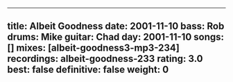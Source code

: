 
---
title: Albeit Goodness
date: 2001-11-10
bass:	Rob
drums:	Mike
guitar:	Chad
day: 2001-11-10
songs: []
mixes: [albeit-goodness3-mp3-234]
recordings: albeit-goodness-233
rating: 3.0
best: false
definitive: false
weight: 0
---

